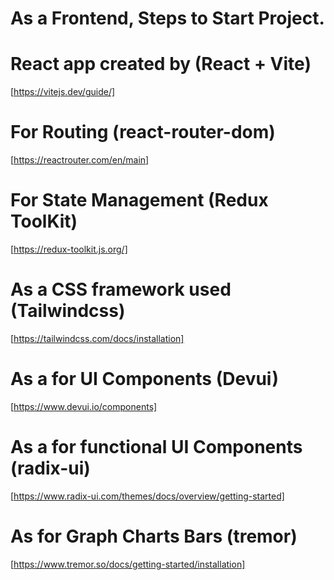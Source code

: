 # As a Frontend, Steps to Start Project.

# React app created by (React + Vite)
[https://vitejs.dev/guide/]
# For Routing (react-router-dom)
[https://reactrouter.com/en/main]
# For State Management (Redux ToolKit)
[https://redux-toolkit.js.org/]
# As a CSS framework used (Tailwindcss)
[https://tailwindcss.com/docs/installation]
# As a for UI Components (Devui)
[https://www.devui.io/components]
# As a for functional UI Components (radix-ui)
[https://www.radix-ui.com/themes/docs/overview/getting-started]
# As for Graph Charts Bars (tremor)
[https://www.tremor.so/docs/getting-started/installation]




